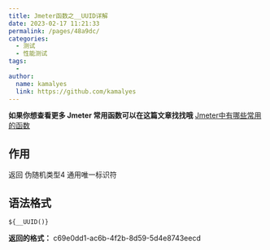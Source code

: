 ```yaml
---
title: Jmeter函数之__UUID详解
date: 2023-02-17 11:21:33
permalink: /pages/48a9dc/
categories:
  - 测试
  - 性能测试
tags:
  - 
author: 
  name: kamalyes
  link: https://github.com/kamalyes
---
```

**如果你想查看更多 Jmeter 常用函数可以在这篇文章找找哦**
[Jmeter中有哪些常用的函数](./01.Jmeter中有哪些常用的函数.md)

作用
--

返回 伪随机类型4 通用唯一标识符

语法格式
----

```
${__UUID()}
```

**返回的格式：** c69e0dd1-ac6b-4f2b-8d59-5d4e8743eecd
